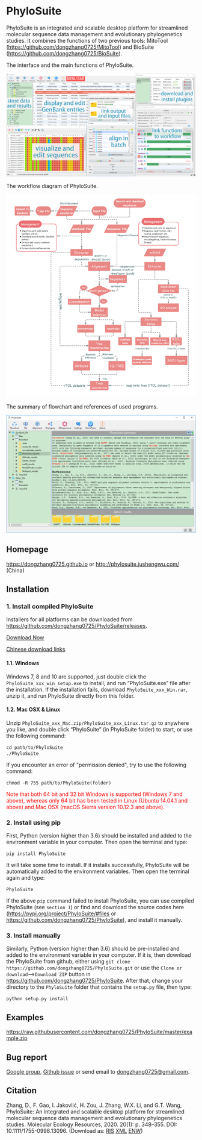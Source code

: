 # PhyloSuite
PhyloSuite is an integrated and scalable desktop platform for streamlined molecular sequence data management and evolutionary phylogenetics studies. It combines the functions of two previous tools: MitoTool (https://github.com/dongzhang0725/MitoTool) and BioSuite (https://github.com/dongzhang0725/BioSuite).

The interface and the main functions of PhyloSuite.  

![main_functions.jpg](https://github.com/dongzhang0725/PhyloSuite_tutorial/blob/master/images/main_functions.jpg?raw=true)

The workflow diagram of PhyloSuite.  

![flowchart.jpg](https://github.com/dongzhang0725/PhyloSuite_tutorial/blob/master/images/flowchart.jpg?raw=true)

The summary of flowchart and references of used programs.  

![flowchart_summary.jpg](https://github.com/dongzhang0725/PhyloSuite_tutorial/blob/master/images/flowchart_summary.jpg?raw=true)

## Homepage

https://dongzhang0725.github.io or http://phylosuite.jushengwu.com/ (China)

## Installation

### 1. Install compiled PhyloSuite 

Installers for all platforms can be downloaded from https://github.com/dongzhang0725/PhyloSuite/releases.

<a id="download" href="https://github.com/dongzhang0725/PhyloSuite/releases"><i class="fa fa-download"></i><span> Download Now</span> </a>

<a id="download" href="http://phylosuite.jushengwu.com/dongzhang0725.github.io/installation/#Chinese_download_link"><i class="fa fa-download"></i><span> Chinese download links</span> </a>

#### 1.1. Windows
Windows 7, 8 and 10 are supported, just double click the `PhyloSuite_xxx_win_setup.exe` to install, and run “PhyloSuite.exe” file after the installation. If the installation fails, download `PhyloSuite_xxx_Win.rar`, unzip it, and run PhyloSuite directly from this folder.

#### 1.2. Mac OSX &&nbsp;Linux
Unzip `PhyloSuite_xxx_Mac.zip/PhyloSuite_xxx_Linux.tar.gz` to anywhere you like, and double click “PhyloSuite” (in PhyloSuite folder) to start, or use the following command: 

```
cd path/to/PhyloSuite
./PhyloSuite
 ```
If you encounter an error of "permission denied", try to use the following command:

```
chmod -R 755 path/to/PhyloSuite(folder)
 ```

<span style="color:red">Note that both 64 bit and 32 bit Windows is supported (Windows 7 and above), whereas only 64 bit has been tested in Linux (Ubuntu 14.04.1 and above) and Mac OSX (macOS Sierra version 10.12.3 and above).</span>

### 2. Install using pip

First, Python (version higher than 3.6) should be installed and added to the environment variable in your computer. Then open the terminal and type:

```
pip install PhyloSuite
```

It will take some time to install. If it installs successfully, PhyloSuite will be automatically added to the environment variables. Then open the terminal again and type:
 ```
 PhyloSuite
 ```

If the above `pip` command failed to install PhyloSuite, you can use compiled PhyloSuite (see `section 1`) or find and download the source codes here (https://pypi.org/project/PhyloSuite/#files or https://github.com/dongzhang0725/PhyloSuite), and install it manually.

### 3. Install manually

Similarly, Python (version higher than 3.6) should be pre-installed and added to the environment variable in your computer. If it is, then download the PhyloSuite from github, either using `git clone https://github.com/dongzhang0725/PhyloSuite.git` or use the `Clone or download`-->`Download ZIP` button in https://github.com/dongzhang0725/PhyloSuite.
After that, change your directory to the `PhyloSuite` folder that contains the `setup.py` file, then type:

```
python setup.py install
```

## Examples

https://raw.githubusercontent.com/dongzhang0725/PhyloSuite/master/example.zip

## Bug report

[Google group](https://groups.google.com/forum/#!forum/phylosuite), [Github issue](https://github.com/dongzhang0725/PhyloSuite/issues) or send email to dongzhang0725@gmail.com.

## Citation
Zhang, D., F. Gao, I. Jakovlić, H. Zou, J. Zhang, W.X. Li, and G.T. Wang, PhyloSuite: An integrated and scalable desktop platform for streamlined molecular sequence data management and evolutionary phylogenetics studies. Molecular Ecology Resources, 2020. 20(1): p. 348–355. DOI: 10.1111/1755-0998.13096. (Download as: <a href="https://raw.githubusercontent.com/dongzhang0725/PhyloSuite/master/PhyloSuite/PhyloSuite_citation.ris">RIS</a>   <a href="https://raw.githubusercontent.com/dongzhang0725/PhyloSuite/master/PhyloSuite/PhyloSuite_citation.xml">XML</a>   <a href="https://raw.githubusercontent.com/dongzhang0725/PhyloSuite/master/PhyloSuite/PhyloSuite_citation.enw">ENW</a>)

